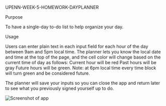 UPENN-WEEK-5-HOMEWORK-DAYPLANNER

Purpose

To have a single-day to-do list to help organize your day.


Usage

 Users can enter plain text in each input field for each hour of the day between 9am and 5pm local time. The planner lets you know the local date and time at the top of the page, and the cell color will change based on the current time of day as follows:
 Current hour will be red
 Past hours will be gray
 Future hours will be green. Note: at 6pm local time every time block will turn green and be considered future.

 The planner will save your inputs so you can close the app and return later to see what you previously signed yourself up to do. 

 ![Screenshot of app](Assets/images/WorkDayPlanner.png)